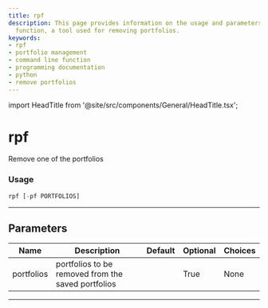 ```yaml
---
title: rpf
description: This page provides information on the usage and parameters of the 'rpf'
  function, a tool used for removing portfolios.
keywords:
- rpf
- portfolio management
- command line function
- programming documentation
- python
- remove portfolios
---
```


import HeadTitle from '@site/src/components/General/HeadTitle.tsx';

<HeadTitle title="rpf - Po - Portfolio - Reference | OpenBB Terminal Docs" />

# rpf

Remove one of the portfolios

### Usage

```python
rpf [-pf PORTFOLIOS]
```

---

## Parameters

| Name | Description | Default | Optional | Choices |
| ---- | ----------- | ------- | -------- | ------- |
| portfolios | portfolios to be removed from the saved portfolios |  | True | None |

---
